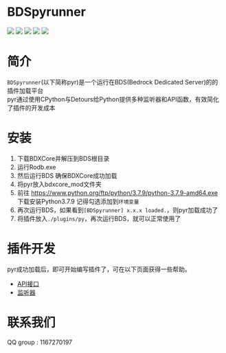 # BDSpyrunner
![](https://img.shields.io/github/license/twoone-3/BDSpyrunner)
![](https://img.shields.io/github/downloads/twoone-3/BDSpyrunner/total)
![](https://img.shields.io/github/v/release/twoone-3/BDSpyrunner)
![](https://img.shields.io/github/commit-activity/m/twoone-3/BDSpyrunner)
![](https://img.shields.io/github/issues/twoone-3/BDSpyrunner)
# 简介
`BDSpyrunner`(以下简称pyr)是一个运行在BDS(Bedrock Dedicated Server)的的插件加载平台<br>
pyr通过使用CPython与Detours给Python提供多种监听器和API函数，有效简化了插件的开发成本
# 安装
1. 下载BDXCore并解压到BDS根目录
2. 运行Rodb.exe
3. 然后运行BDS 确保BDXCore成功加载
4. 将pyr放入bdxcore_mod文件夹
5. 前往 https://www.python.org/ftp/python/3.7.9/python-3.7.9-amd64.exe
下载安装Python3.7.9 记得勾选添加到`环境变量`
6. 再次运行BDS，如果看到`[BDSpyrunner] x.x.x loaded.`，则pyr加载成功了
7. 将插件放入`./plugins/py`，再次运行BDS，就可以正常使用了
# 插件开发
pyr成功加载后，即可开始编写插件了，可在以下页面获得一些帮助。
* [API接口](https://github.com/twoone-3/BDSpyrunner/wiki/API)
* [监听器](https://github.com/twoone-3/BDSpyrunner/wiki/Listener)
# 联系我们
QQ group : 1167270197

